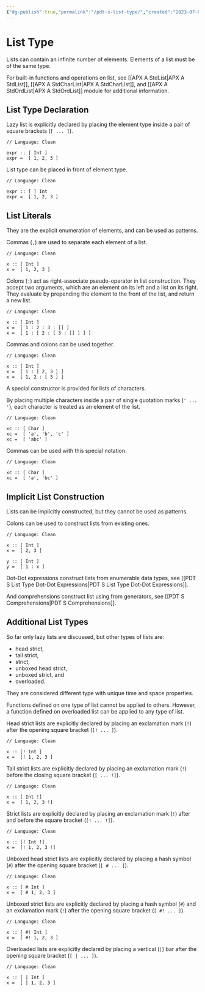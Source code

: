 ```yaml
---
{"dg-publish":true,"permalink":"/pdt-s-list-type/","created":"2023-07-03T14:26:06.677+07:00","updated":"2023-07-25T11:37:27.444+07:00"}
---
```



# List Type

Lists can contain an infinite number of elements. 
Elements of a list must be of the same type. 

For built-in functions and operations on list, see [[APX A StdList\|APX A StdList]], [[APX A StdCharList\|APX A StdCharList]], and [[APX A StdOrdList\|APX A StdOrdList]] module for additional information.

## List Type Declaration

Lazy list is explicitly declared by placing the element type inside a pair of square brackets (`[ ... ]`).

```Clean
// Language: Clean

expr :: [ Int ]
expr =  [ 1, 2, 3 ]
```

List type can be placed in front of element type.

```Clean
// Language: Clean

expr :: [ ] Int
expr =  [ 1, 2, 3 ]
```

## List Literals

They are the explicit enumeration of elements, and can be used as patterns.

Commas (`,`) are used to separate each element of a list.

```Clean
// Language: Clean

x :: [ Int ]
x =  [ 1, 2, 3 ]
```

Colons (`:`) act as right-associate pseudo-operator in list construction.
They accept two arguments, which are an element on its left and a list on its right.
They evaluate by prepending the element to the front of the list, and return a new list.

```Clean
// Language: Clean

x :: [ Int ]
x =  [ 1 : 2 : 3 : [] ]
x =  [ 1 : [ 2 : [ 3 : [] ] ] ]
```

Commas and colons can be used together.

```Clean
// Language: Clean

x :: [ Int ]
x =  [ 1 : [ 2, 3 ] ]
x =  [ 1, 2 : [ 3 ] ]
```

A special constructor is provided for lists of characters.

By placing multiple characters inside a pair of single quotation marks (`' ... '`), each character is treated as an element of the list.

```Clean
// Language: Clean

xc :: [ Char ]
xc =  [ 'a', 'b', 'c' ]
xc =  [ 'abc' ]
```

Commas can be used with this special notation.

```Clean
// Language: Clean

xc :: [ Char ]
xc =  [ 'a', 'bc' ]
```

## Implicit List Construction

Lists can be implicitly constructed, but they cannot be used as patterns.

Colons can be used to construct lists from existing ones.

```Clean
// Language: Clean

x :: [ Int ]
x =  [ 2, 3 ]

y :: [ Int ]
y =  [ 1 : x ]
```

Dot-Dot expressions construct lists from enumerable data types, see [[PDT S List Type Dot-Dot Expressions\|PDT S List Type Dot-Dot Expressions]].

And comprehensions construct list using from generators, see [[PDT S Comprehensions\|PDT S Comprehensions]].

## Additional List Types

So far only lazy lists are discussed, but other types of lists are:
- head strict, 
- tail strict, 
- strict, 
- unboxed head strict,
- unboxed strict, and 
- overloaded.

They are considered different type with unique time and space properties.

Functions defined on one type of list cannot be applied to others.
However, a function defined on overloaded list can be applied to any type of list.

Head strict lists are explicitly declared by placing an exclamation mark (`!`) after the opening square bracket (`[! ... ]`).

```Clean
// Language: Clean

x :: [! Int ]
x =  [! 1, 2, 3 ]
```

Tail strict lists are explicitly declared by placing an exclamation mark (`!`) before the closing square bracket (`[ ... !]`).

```Clean
// Language: Clean

x :: [ Int !] 
x =  [ 1, 2, 3 !]
```

Strict lists are explicitly declared by placing an exclamation mark (`!`) after and before the square bracket (`[! ... !]`).

```Clean
// Language: Clean

x :: [! Int !]
x =  [! 1, 2, 3 !]
```

Unboxed head strict lists are explicitly declared by placing a hash symbol (`#`) after the opening square bracket (`[ # ... ]`).

```Clean
// Language: Clean

x :: [ # Int ]
x =  [ # 1, 2, 3 ]
```

Unboxed strict lists are explicitly declared by placing a hash symbol (`#`) and an exclamation mark (`!`) after the opening square bracket (`[ #! ... ]`).

```Clean
// Language: Clean

x :: [ #! Int ]
x =  [ #! 1, 2, 3 ]
```

Overloaded lists are explicitly declared by placing a vertical (`|`) bar after the opening square bracket (`[ | ... ]`).

```Clean
// Language: Clean

x :: [ | Int ]
x =  [ | 1, 2, 3 ]
```



